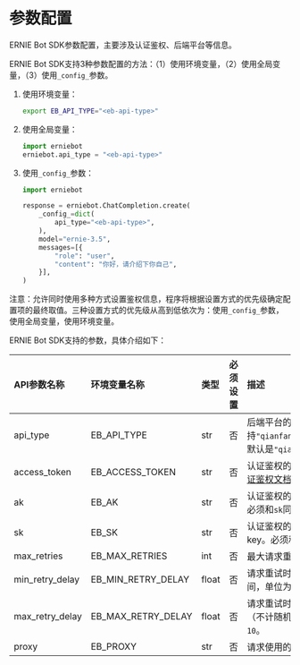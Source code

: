 # 参数配置

ERNIE Bot SDK参数配置，主要涉及认证鉴权、后端平台等信息。

ERNIE Bot SDK支持3种参数配置的方法：（1）使用环境变量，（2）使用全局变量，（3）使用`_config_`参数。

1. 使用环境变量：

    ```{.sh .copy}
    export EB_API_TYPE="<eb-api-type>"
    ```

2. 使用全局变量：

    ```{.py .copy}
    import erniebot
    erniebot.api_type = "<eb-api-type>"
    ```

3. 使用`_config_`参数：

    ```{.py .copy}
    import erniebot

    response = erniebot.ChatCompletion.create(
        _config_=dict(
            api_type="<eb-api-type>",
        ),
        model="ernie-3.5",
        messages=[{
            "role": "user",
            "content": "你好，请介绍下你自己",
        }],
    )
    ```

注意：允许同时使用多种方式设置鉴权信息，程序将根据设置方式的优先级确定配置项的最终取值。三种设置方式的优先级从高到低依次为：使用`_config_`参数，使用全局变量，使用环境变量。

ERNIE Bot SDK支持的参数，具体介绍如下：

| API参数名称 | 环境变量名称 | 类型 | 必须设置 | 描述 |
| :--- | :--- | :--- | :--- | :--- |
| api_type | EB_API_TYPE | str | 否 | 后端平台的类型。支持`"qianfan"`、`"yinian"`和`"aistudio"`，默认是`"qianfan"`。 |
| access_token | EB_ACCESS_TOKEN | str | 否 | 认证鉴权的access token。具体参见[认证鉴权文档](./authentication.md)。 |
| ak | EB_AK | str | 否 | 认证鉴权的API key或access key ID。必须和`sk`同时设置。 |
| sk | EB_SK | str | 否 | 认证鉴权的secret key或secret access key。必须和`ak`同时设置。 |
| max_retries | EB_MAX_RETRIES | int | 否 | 最大请求重试次数。默认值为`0`。 |
| min_retry_delay | EB_MIN_RETRY_DELAY | float | 否 | 请求重试时两次尝试间的最短等待时间，单位为秒。默认值为`1`。 |
| max_retry_delay | EB_MAX_RETRY_DELAY | float | 否 | 请求重试时两次尝试间的最长等待时间（不计随机扰动），单位为秒。默认值为`10`。 |
| proxy | EB_PROXY | str | 否 | 请求使用的代理。 |
